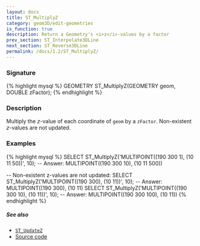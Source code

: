 ```yaml
---
layout: docs
title: ST_MultiplyZ
category: geom3D/edit-geometries
is_function: true
description: Return a Geometry's <i>z</i>-values by a factor
prev_section: ST_Interpolate3DLine
next_section: ST_Reverse3DLine
permalink: /docs/1.2/ST_MultiplyZ/
---
```


### Signature

{% highlight mysql %}
GEOMETRY ST_MultiplyZ(GEOMETRY geom, DOUBLE zFactor);
{% endhighlight %}

### Description

Multiply the *z*-value of each coordinate of `geom` by a `zFactor`.
Non-existent *z*-values are not updated.

### Examples

{% highlight mysql %}
SELECT ST_MultiplyZ('MULTIPOINT((190 300 1), (10 11 50))', 10);
-- Answer:           MULTIPOINT((190 300 10), (10 11 500))

-- Non-existent z-values are not updated:
SELECT ST_MultiplyZ('MULTIPOINT((190 300), (10 11))', 10);
-- Answer:           MULTIPOINT((190 300), (10 11)
SELECT ST_MultiplyZ('MULTIPOINT((190 300 10), (10 11))', 10);
-- Answer:           MULTIPOINT((190 300 100), (10 11))
{% endhighlight %}

##### See also

* [`ST_UpdateZ`](../ST_UpdateZ)
* <a href="https://github.com/orbisgis/h2gis/blob/v1.2.4/h2spatial-ext/src/main/java/org/h2gis/h2spatialext/function/spatial/edit/ST_MultiplyZ.java" target="_blank">Source code</a>
